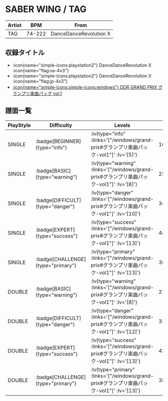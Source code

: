 # SABER WING / TAG

|Artist|BPM|From|
|------|---|----|
|TAG|74-222|DanceDanceRevolution X|

## 収録タイトル

- :icon{name="simple-icons:playstation2"} DanceDanceRevolution X :icon{name="flag:us-4x3"}
- :icon{name="simple-icons:playstation2"} DanceDanceRevolution X :icon{name="flag:jp-4x3"}
- [:icon{name="simple-icons:simple-icons:windows"} DDR GRAND PRIX グランプリ楽曲パック vol.1](/windows/grand-prix#グランプリ楽曲パック-vol1)

## 譜面一覧

|PlayStyle|Difficulty|Levels|Notes|Movie|
|---------|----------|------|-----|-----|
|SINGLE| :badge[BEGINNER]{type="info"} | :lv{type="info" :links='["/windows/grand-prix#グランプリ楽曲パック-vol1"]' :lv='[5]'} |162/0||
|SINGLE| :badge[BASIC]{type="warning"} | :lv{type="warning" :links='["/windows/grand-prix#グランプリ楽曲パック-vol1"]' :lv='[8]'} |258/24||
|SINGLE| :badge[DIFFICULT]{type="danger"} | :lv{type="danger" :links='["/windows/grand-prix#グランプリ楽曲パック-vol1"]' :lv='[10]'} |346/33||
|SINGLE| :badge[EXPERT]{type="success"} | :lv{type="success" :links='["/windows/grand-prix#グランプリ楽曲パック-vol1"]' :lv='[13]'} |442/24||
|SINGLE| :badge[CHALLENGE]{type="primary"} | :lv{type="primary" :links='["/windows/grand-prix#グランプリ楽曲パック-vol1"]' :lv='[13]'} |389/18(59)||
|DOUBLE| :badge[BASIC]{type="warning"} | :lv{type="warning" :links='["/windows/grand-prix#グランプリ楽曲パック-vol1"]' :lv='[8]'} |271/9||
|DOUBLE| :badge[DIFFICULT]{type="danger"} | :lv{type="danger" :links='["/windows/grand-prix#グランプリ楽曲パック-vol1"]' :lv='[12]'} |330/17||
|DOUBLE| :badge[EXPERT]{type="success"} | :lv{type="success" :links='["/windows/grand-prix#グランプリ楽曲パック-vol1"]' :lv='[13]'} |433/13||
|DOUBLE| :badge[CHALLENGE]{type="primary"} | :lv{type="primary" :links='["/windows/grand-prix#グランプリ楽曲パック-vol1"]' :lv='[13]'} |389/13(48)||
